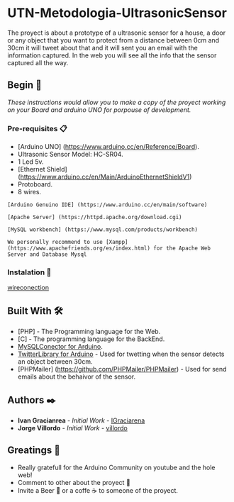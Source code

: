 # UTN-Metodologia-UltrasonicSensor
The proyect is about a prototype of a ultrasonic sensor for a house, a door or any object that you want to protect from a distance between 0cm and 30cm
it will tweet about that and it will sent you an email with the information captured.
In the web you will see all the info that the sensor captured all the way.

## Begin 🚀
_These instructions would allow you to make a copy of the proyect working on your Board and arduino UNO for porpouse of development._
### Pre-requisites 📋
* [Arduino UNO] (https://www.arduino.cc/en/Reference/Board).
* Ultrasonic Sensor Model: HC-SR04.
* 1 Led 5v.
* [Ethernet Shield] (https://www.arduino.cc/en/Main/ArduinoEthernetShieldV1)
* Protoboard.
* 8 wires.        
```
[Arduino Genuino IDE] (https://www.arduino.cc/en/main/software)
```
```
[Apache Server] (https://httpd.apache.org/download.cgi)
```
```
[MySQL workbench] (https://www.mysql.com/products/workbench)
```
```
We personally recommend to use [Xampp] (https://www.apachefriends.org/es/index.html) for the Apache Web Server and Database Mysql
```
### Instalation 🔧
[wireconection](https://www.github.com/IGraciarena/UTN-Metodologia-SensorUltrasonico/proyecto/data/)
## Built With 🛠️
* [PHP] - The Programming language for the Web.
* [C] - The programming language for the BackEnd.
* [MySQLConector for Arduino](https://www.arduinolibraries.info/libraries/my-sql-connector-arduino).
* [TwitterLibrary for Arduino](https://arduino-tweet.appspot.com/) - Used for twetting when the sensor detects an object between 30cm. 
* [PHPMailer] (https://github.com/PHPMailer/PHPMailer) - Used for send emails about the behaivor of the sensor.
## Authors ✒️
* **Ivan Gracianrea** - *Initial Work* - [IGraciarena](https://github.com/IGraciarena)
* **Jorge Villordo** - *Initial Work* - [villordo](https://github.com/villordo)
## Greatings 🎁
* Really gratefull for the Arduino Community on youtube and the hole web!
* Comment to other about the proyect 📢
* Invite a Beer 🍺 or a coffe ☕ to someone of the proyect. 

